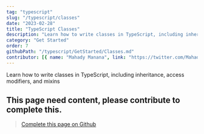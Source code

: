 ```yaml
---
tag: "typescript"
slug: "/typescript/classes"
date: "2023-02-28"
title: "TypeScript Classes"
description: "Learn how to write classes in TypeScript, including inheritance, access modifiers, and mixins"
category: "Get Started"
order: 7
githubPath: "/typescript/GetStarted/Classes.md"
contributor: [{ name: "Mahady Manana", link: "https://twitter.com/MahadyManana" }]
---
```



Learn how to write classes in TypeScript, including inheritance, access modifiers, and mixins

## This page need content, please contribute to complete this.


> <a href="https://github.com/mahady-manana/betatuto-docs/tree/main/docs/typescript/GetStarted/Classes.md" target="_blank">Complete this page on Github</a>




